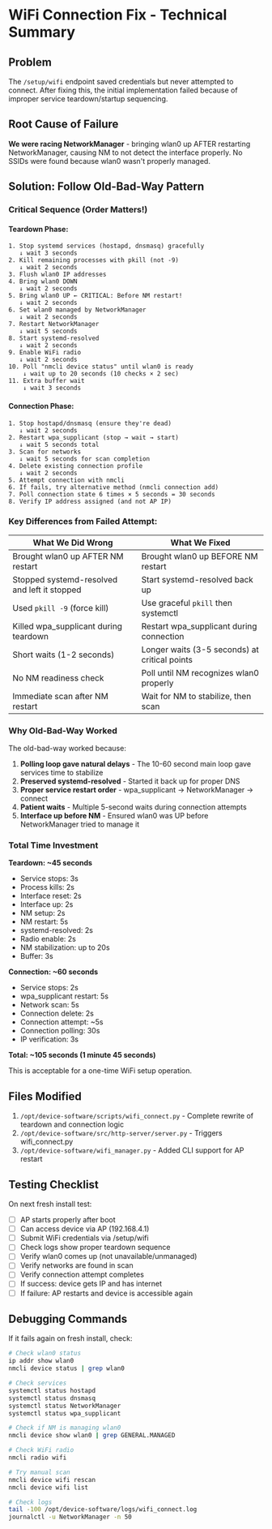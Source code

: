 # WiFi Connection Fix - Technical Summary

## Problem
The `/setup/wifi` endpoint saved credentials but never attempted to connect. After fixing this, the initial implementation failed because of improper service teardown/startup sequencing.

## Root Cause of Failure
**We were racing NetworkManager** - bringing wlan0 up AFTER restarting NetworkManager, causing NM to not detect the interface properly. No SSIDs were found because wlan0 wasn't properly managed.

## Solution: Follow Old-Bad-Way Pattern

### Critical Sequence (Order Matters!)

#### Teardown Phase:
```
1. Stop systemd services (hostapd, dnsmasq) gracefully
   ↓ wait 3 seconds
2. Kill remaining processes with pkill (not -9)
   ↓ wait 2 seconds
3. Flush wlan0 IP addresses
4. Bring wlan0 DOWN
   ↓ wait 2 seconds
5. Bring wlan0 UP ← CRITICAL: Before NM restart!
   ↓ wait 2 seconds
6. Set wlan0 managed by NetworkManager
   ↓ wait 2 seconds
7. Restart NetworkManager
   ↓ wait 5 seconds
8. Start systemd-resolved
   ↓ wait 2 seconds
9. Enable WiFi radio
   ↓ wait 2 seconds
10. Poll "nmcli device status" until wlan0 is ready
    ↓ wait up to 20 seconds (10 checks × 2 sec)
11. Extra buffer wait
    ↓ wait 3 seconds
```

#### Connection Phase:
```
1. Stop hostapd/dnsmasq (ensure they're dead)
   ↓ wait 2 seconds
2. Restart wpa_supplicant (stop → wait → start)
   ↓ wait 5 seconds total
3. Scan for networks
   ↓ wait 5 seconds for scan completion
4. Delete existing connection profile
   ↓ wait 2 seconds
5. Attempt connection with nmcli
6. If fails, try alternative method (nmcli connection add)
7. Poll connection state 6 times × 5 seconds = 30 seconds
8. Verify IP address assigned (and not AP IP)
```

### Key Differences from Failed Attempt:

| What We Did Wrong | What We Fixed |
|-------------------|---------------|
| Brought wlan0 up AFTER NM restart | Brought wlan0 up BEFORE NM restart |
| Stopped systemd-resolved and left it stopped | Start systemd-resolved back up |
| Used `pkill -9` (force kill) | Use graceful `pkill` then systemctl |
| Killed wpa_supplicant during teardown | Restart wpa_supplicant during connection |
| Short waits (1-2 seconds) | Longer waits (3-5 seconds) at critical points |
| No NM readiness check | Poll until NM recognizes wlan0 properly |
| Immediate scan after NM restart | Wait for NM to stabilize, then scan |

### Why Old-Bad-Way Worked

The old-bad-way worked because:
1. **Polling loop gave natural delays** - The 10-60 second main loop gave services time to stabilize
2. **Preserved systemd-resolved** - Started it back up for proper DNS
3. **Proper service restart order** - wpa_supplicant → NetworkManager → connect
4. **Patient waits** - Multiple 5-second waits during connection attempts
5. **Interface up before NM** - Ensured wlan0 was UP before NetworkManager tried to manage it

### Total Time Investment

**Teardown: ~45 seconds**
- Service stops: 3s
- Process kills: 2s
- Interface reset: 2s
- Interface up: 2s
- NM setup: 2s
- NM restart: 5s
- systemd-resolved: 2s
- Radio enable: 2s
- NM stabilization: up to 20s
- Buffer: 3s

**Connection: ~60 seconds**
- Service stops: 2s
- wpa_supplicant restart: 5s
- Network scan: 5s
- Connection delete: 2s
- Connection attempt: ~5s
- Connection polling: 30s
- IP verification: 3s

**Total: ~105 seconds (1 minute 45 seconds)**

This is acceptable for a one-time WiFi setup operation.

## Files Modified

1. `/opt/device-software/scripts/wifi_connect.py` - Complete rewrite of teardown and connection logic
2. `/opt/device-software/src/http-server/server.py` - Triggers wifi_connect.py
3. `/opt/device-software/wifi_manager.py` - Added CLI support for AP restart

## Testing Checklist

On next fresh install test:
- [ ] AP starts properly after boot
- [ ] Can access device via AP (192.168.4.1)
- [ ] Submit WiFi credentials via /setup/wifi
- [ ] Check logs show proper teardown sequence
- [ ] Verify wlan0 comes up (not unavailable/unmanaged)
- [ ] Verify networks are found in scan
- [ ] Verify connection attempt completes
- [ ] If success: device gets IP and has internet
- [ ] If failure: AP restarts and device is accessible again

## Debugging Commands

If it fails again on fresh install, check:
```bash
# Check wlan0 status
ip addr show wlan0
nmcli device status | grep wlan0

# Check services
systemctl status hostapd
systemctl status dnsmasq
systemctl status NetworkManager
systemctl status wpa_supplicant

# Check if NM is managing wlan0
nmcli device show wlan0 | grep GENERAL.MANAGED

# Check WiFi radio
nmcli radio wifi

# Try manual scan
nmcli device wifi rescan
nmcli device wifi list

# Check logs
tail -100 /opt/device-software/logs/wifi_connect.log
journalctl -u NetworkManager -n 50
```
